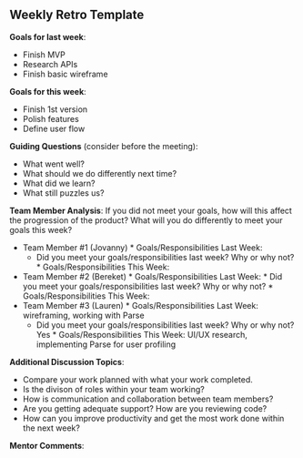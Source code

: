 ## Weekly Retro Template  

**Goals for last week**:
* Finish MVP
* Research APIs
* Finish basic wireframe

**Goals for this week**:
* Finish 1st version
* Polish features
* Define user flow

**Guiding Questions** (consider before the meeting):

  *  What went well?
  *  What should we do differently next time?
  *  What did we learn?
  *  What still puzzles us?
 
**Team Member Analysis**:
If you did not meet your goals, how will this affect the progression of the product? What will you do differently to meet your goals this week?

  *  Team Member #1 (Jovanny)
    * Goals/Responsibilities Last Week:
        * Did you meet your goals/responsibilities last week? Why or why not?
    * Goals/Responsibilities This Week:
  *  Team Member #2 (Bereket)
    * Goals/Responsibilities Last Week:
         * Did you meet your goals/responsibilities last week? Why or why not?
    * Goals/Responsibilities This Week:
  *  Team Member #3 (Lauren)
    * Goals/Responsibilities Last Week: wireframing, working with Parse
        * Did you meet your goals/responsibilities last week? Why or why not? Yes
    * Goals/Responsibilities This Week: UI/UX research, implementing Parse for user profiling


**Additional Discussion Topics**:

  *  Compare your work planned with what your work completed. 
  *  Is the divison of roles within your team working?
  *  How is communication and collaboration between team members?
  *  Are you getting adequate support? How are you reviewing code?
  *  How can you improve productivity and get the most work done within the next week?

**Mentor Comments**:
